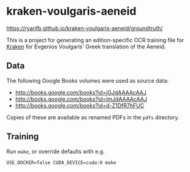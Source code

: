 # kraken-voulgaris-aeneid

<https://ryanfb.github.io/kraken-voulgaris-aeneid/groundtruth/>

This is a project for generating an edition-specific OCR training file for [Kraken](http://kraken.re/) for Evgenios Voulgaris' Greek translation of the Aeneid.

## Data

The following Google Books volumes were used as source data:

* <http://books.google.com/books?id=jGJdAAAAcAAJ>
* <http://books.google.com/books?id=lmJdAAAAcAAJ>
* <http://books.google.com/books?id=d-Z1DfR7hFUC>

Copies of these are available as renamed PDFs in the `pdfs` directory.

## Training

Run `make`, or override defaults with e.g.

    USE_DOCKER=false CUDA_DEVICE=cuda:0 make
